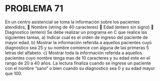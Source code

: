 # PROBLEMA 71

En un centro asistencial se toma la información sobre los pacientes atendidos, 
 Nombre (string de 40 caracteres) 
 Edad (entero sin signo) 
 Diagnostico (entero) 
Se debe realizar un programa en C que realice las siguientes tareas, 
a) Indicar cual es el orden de ingreso del paciente de mayor edad. 
b) Mostrar la información referida a aquellos pacientes cuyo diagnostico sea 25 y su nombre 
comience con alguna de las primeras 5 letras del alfabeto. 
c) Mostrar toda la información referida a aquellos pacientes cuyo nombre tenga mas de 10 
caracteres y su edad este en el rango de 20 a 40 años. 
La lectura finaliza cuando se ingrese un paciente con el nombre “sano” o bien cuando su 
diagnostico sea 0 y su edad mayor que 100.